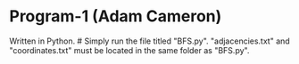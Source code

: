 # Program-1 (Adam Cameron)

Written in Python. #
Simply run the file titled "BFS.py". "adjacencies.txt" and "coordinates.txt" must be located in the same folder as "BFS.py".
